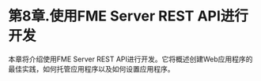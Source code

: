 # 第8章.使用FME Server REST API进行开发

本章将介绍使用FME Server REST API进行开发。它将概述创建Web应用程序的最佳实践，如何托管应用程序以及如何设置应用程序。


